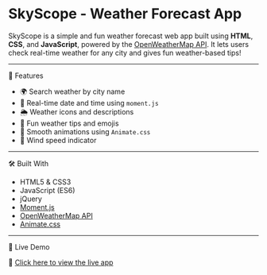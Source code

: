 # SkyScope - Weather Forecast App

SkyScope is a simple and fun weather forecast web app built using **HTML**, **CSS**, and **JavaScript**, powered by the [OpenWeatherMap API](https://openweathermap.org/). It lets users check real-time weather for any city and gives fun weather-based tips!

---

🌟 Features

- 🌍 Search weather by city name
- 📅 Real-time date and time using `moment.js`
- 🌦️ Weather icons and descriptions
- 🎉 Fun weather tips and emojis
- 🔄 Smooth animations using `Animate.css`
- 💨 Wind speed indicator

---

🛠️ Built With

- HTML5 & CSS3
- JavaScript (ES6)
- jQuery
- [Moment.js](https://momentjs.com/)
- [OpenWeatherMap API](https://openweathermap.org/)
- [Animate.css](https://animate.style/)

---

🚀 Live Demo

🔗 [Click here to view the live app](https://github.com/Harilynn/Weather-App.git)  
